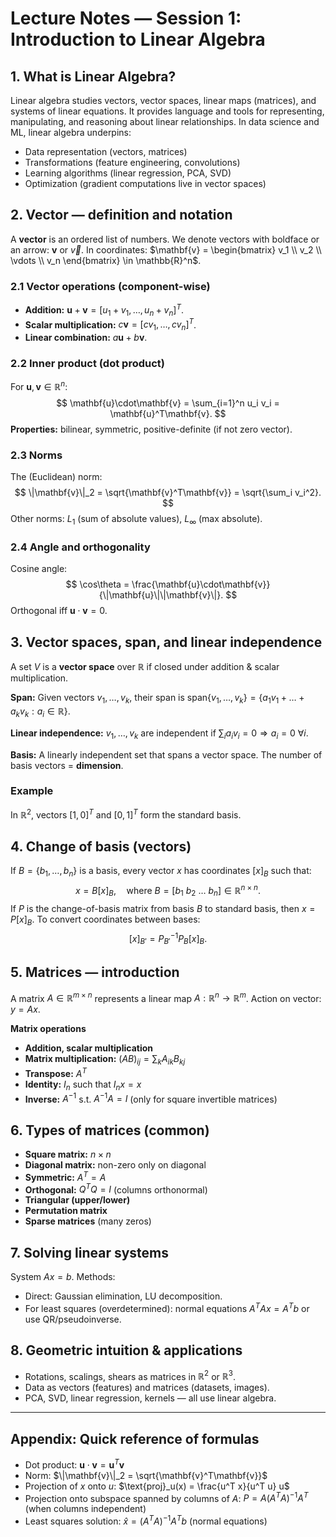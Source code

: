 <!-- Math rendered using GitHub Markdown: use $...$ and $$...$$ -->


# Lecture Notes — Session 1: Introduction to Linear Algebra

## 1. What is Linear Algebra?
Linear algebra studies vectors, vector spaces, linear maps (matrices), and systems of linear equations. It provides language and tools for representing, manipulating, and reasoning about linear relationships. In data science and ML, linear algebra underpins:
- Data representation (vectors, matrices)
- Transformations (feature engineering, convolutions)
- Learning algorithms (linear regression, PCA, SVD)
- Optimization (gradient computations live in vector spaces)

## 2. Vector — definition and notation
A **vector** is an ordered list of numbers. We denote vectors with boldface or an arrow: **v** or $\vec{v}$.
In coordinates: $\mathbf{v} = \begin{bmatrix} v_1 \\ v_2 \\ \vdots \\ v_n \end{bmatrix} \in \mathbb{R}^n$.

### 2.1 Vector operations (component-wise)
- **Addition:** $\mathbf{u} + \mathbf{v} = [u_1+v_1, \dots, u_n+v_n]^T$.
- **Scalar multiplication:** $c\mathbf{v} = [cv_1, \dots, cv_n]^T$.
- **Linear combination:** $a\mathbf{u} + b\mathbf{v}$.

### 2.2 Inner product (dot product)
For $\mathbf{u},\mathbf{v}\in\mathbb{R}^n$:
$$
\mathbf{u}\cdot\mathbf{v} = \sum_{i=1}^n u_i v_i = \mathbf{u}^T\mathbf{v}.
$$
**Properties:** bilinear, symmetric, positive-definite (if not zero vector).

### 2.3 Norms
The (Euclidean) norm:
$$
\|\mathbf{v}\|_2 = \sqrt{\mathbf{v}^T\mathbf{v}} = \sqrt{\sum_i v_i^2}.
$$
Other norms: $L_1$ (sum of absolute values), $L_\infty$ (max absolute).

### 2.4 Angle and orthogonality
Cosine angle:
$$
\cos\theta = \frac{\mathbf{u}\cdot\mathbf{v}}{\|\mathbf{u}\|\|\mathbf{v}\|}.
$$
Orthogonal iff $\mathbf{u}\cdot\mathbf{v}=0$.

## 3. Vector spaces, span, and linear independence
A set $V$ is a **vector space** over $\mathbb{R}$ if closed under addition & scalar multiplication.

**Span:** Given vectors $v_1,\dots,v_k$, their span is
$\text{span}\{v_1,\dots,v_k\} = \{a_1 v_1 + \dots + a_k v_k : a_i\in\mathbb{R}\}$.

**Linear independence:** $v_1,\dots,v_k$ are independent if
$\sum_i a_i v_i = 0 \Rightarrow a_i = 0\ \forall i$.

**Basis:** A linearly independent set that spans a vector space. The number of basis vectors = **dimension**.

### Example
In $\mathbb{R}^2$, vectors $[1,0]^T$ and $[0,1]^T$ form the standard basis.

## 4. Change of basis (vectors)
If $B = \{b_1,\dots,b_n\}$ is a basis, every vector $x$ has coordinates $[x]_B$ such that:
$$
x = B [x]_B, \quad \text{where } B = [b_1\ b_2\ \dots\ b_n] \in \mathbb{R}^{n\times n}.
$$
If $P$ is the change-of-basis matrix from basis $B$ to standard basis, then $x = P[x]_B$. To convert coordinates between bases:
$$
[x]_{B'} = P_{B'}^{-1} P_B [x]_B.
$$

## 5. Matrices — introduction
A matrix $A\in\mathbb{R}^{m\times n}$ represents a linear map $A: \mathbb{R}^n\to\mathbb{R}^m$.
Action on vector: $y = A x$.

**Matrix operations**
- **Addition, scalar multiplication**
- **Matrix multiplication:** $(AB)_{ij} = \sum_k A_{ik}B_{kj}$
- **Transpose:** $A^T$
- **Identity:** $I_n$ such that $I_n x = x$
- **Inverse:** $A^{-1}$ s.t. $A^{-1}A = I$ (only for square invertible matrices)

## 6. Types of matrices (common)
- **Square matrix:** $n\times n$
- **Diagonal matrix:** non-zero only on diagonal
- **Symmetric:** $A^T = A$
- **Orthogonal:** $Q^T Q = I$ (columns orthonormal)
- **Triangular (upper/lower)**
- **Permutation matrix**
- **Sparse matrices** (many zeros)

## 7. Solving linear systems
System $A x = b$. Methods:
- Direct: Gaussian elimination, LU decomposition.
- For least squares (overdetermined): normal equations $A^T A x = A^T b$ or use QR/pseudoinverse.

## 8. Geometric intuition & applications
- Rotations, scalings, shears as matrices in $\mathbb{R}^2$ or $\mathbb{R}^3$.
- Data as vectors (features) and matrices (datasets, images).
- PCA, SVD, linear regression, kernels — all use linear algebra.

---

## Appendix: Quick reference of formulas

- Dot product: $\mathbf{u}\cdot\mathbf{v} = \mathbf{u}^T \mathbf{v}$
- Norm: $\|\mathbf{v}\|_2 = \sqrt{\mathbf{v}^T\mathbf{v}}$
- Projection of $x$ onto $u$: $\text{proj}_u(x) = \frac{u^T x}{u^T u} u$
- Projection onto subspace spanned by columns of $A$: $P = A(A^T A)^{-1} A^T$ (when columns independent)
- Least squares solution: $\hat x = (A^T A)^{-1} A^T b$ (normal equations)